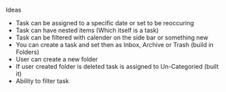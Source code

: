 Ideas

- Task can be assigned to a specific date or set to be reoccuring
- Task can have nested items (Which itself is a task)
- Task can be filtered with calender on the side bar or something new
- You can create a task and set then as Inbox, Archive or Trash (build in Folders)
- User can create a new folder
- If user created folder is deleted task is assigned to Un-Categoried (built it)
- Ability to filter task
